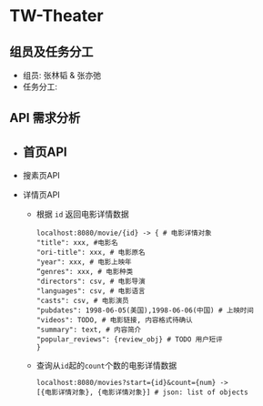 # TW-Theater

## 组员及任务分工

- 组员: 张林韬 & 张亦弛
- 任务分工: 

## API 需求分析

- 首页API
    - 

- 搜素页API

- 详情页API
    - 根据 `id` 返回电影详情数据
        ```
        localhost:8080/movie/{id} -> { # 电影详情对象
        "title": xxx, #电影名
        "ori-title": xxx, # 电影原名
        "year": xxx, # 电影上映年
        “genres": xxx, # 电影种类
        "directors": csv, # 电影导演
        "languages": csv, # 电影语言
        "casts": csv, # 电影演员
        "pubdates": 1998-06-05(美国),1998-06-06(中国) # 上映时间
        "videos": TODO, # 电影链接, 内容格式待确认
        "summary": text, # 内容简介
        "popular_reviews": {review_obj} # TODO 用户短评
        }
        ```
    - 查询从`id`起的`count`个数的电影详情数据
        ```
        localhost:8080/movies?start={id}&count={num} -> 
        [{电影详情对象}, {电影详情对象}] # json: list of objects
        ```